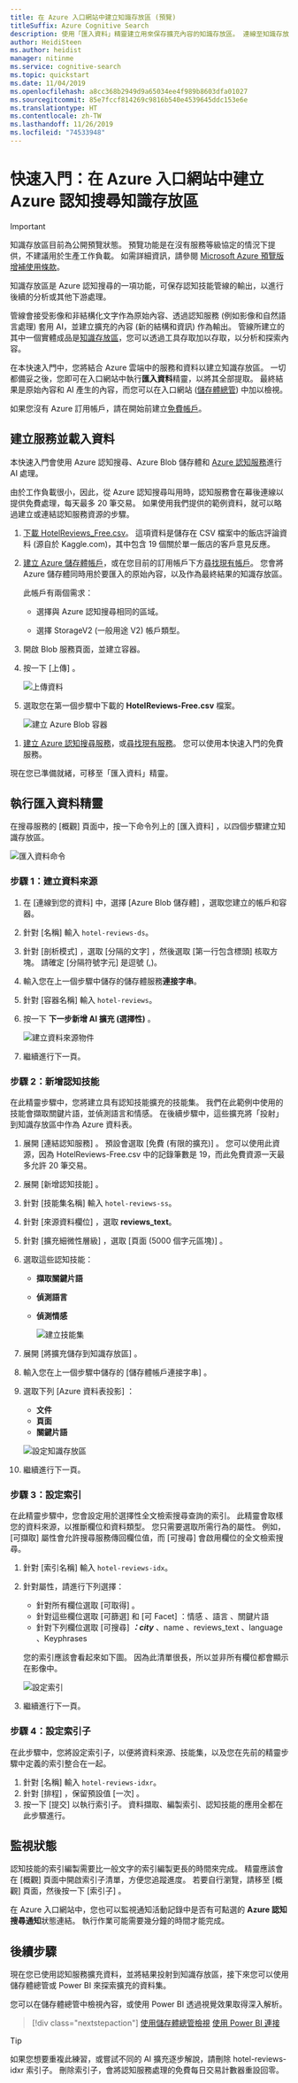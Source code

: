 ```yaml
---
title: 在 Azure 入口網站中建立知識存放區 (預覽)
titleSuffix: Azure Cognitive Search
description: 使用「匯入資料」精靈建立用來保存擴充內容的知識存放區。 連線至知識存放區以進行其他應用程式的分析，或將擴充的內容傳送到下游程序。 此功能目前為公開預覽狀態。
author: HeidiSteen
ms.author: heidist
manager: nitinme
ms.service: cognitive-search
ms.topic: quickstart
ms.date: 11/04/2019
ms.openlocfilehash: a8cc368b2949d9a65034ee4f989b8603dfa01027
ms.sourcegitcommit: 85e7fccf814269c9816b540e4539645ddc153e6e
ms.translationtype: HT
ms.contentlocale: zh-TW
ms.lasthandoff: 11/26/2019
ms.locfileid: "74533948"
---
```

# <a name="quickstart-create-an-azure-cognitive-search-knowledge-store-in-the-azure-portal"></a>快速入門：在 Azure 入口網站中建立 Azure 認知搜尋知識存放區

> [!IMPORTANT] 
> 知識存放區目前為公開預覽狀態。 預覽功能是在沒有服務等級協定的情況下提供，不建議用於生產工作負載。 如需詳細資訊，請參閱 [Microsoft Azure 預覽版增補使用條款](https://azure.microsoft.com/support/legal/preview-supplemental-terms/)。 

知識存放區是 Azure 認知搜尋的一項功能，可保存認知技能管線的輸出，以進行後續的分析或其他下游處理。 

管線會接受影像和非結構化文字作為原始內容、透過認知服務 (例如影像和自然語言處理) 套用 AI，並建立擴充的內容 (新的結構和資訊) 作為輸出。 管線所建立的其中一個實體成品是[知識存放區](knowledge-store-concept-intro.md)，您可以透過工具存取加以存取，以分析和探索內容。

在本快速入門中，您將結合 Azure 雲端中的服務和資料以建立知識存放區。 一切都備妥之後，您即可在入口網站中執行**匯入資料**精靈，以將其全部提取。 最終結果是原始內容和 AI 產生的內容，而您可以在入口網站 ([儲存體總管](knowledge-store-view-storage-explorer.md)) 中加以檢視。

如果您沒有 Azure 訂用帳戶，請在開始前建立[免費帳戶](https://azure.microsoft.com/free/?WT.mc_id=A261C142F)。

## <a name="create-services-and-load-data"></a>建立服務並載入資料

本快速入門會使用 Azure 認知搜尋、Azure Blob 儲存體和 [Azure 認知服務](https://azure.microsoft.com/services/cognitive-services/)進行 AI 處理。 

由於工作負載很小，因此，從 Azure 認知搜尋叫用時，認知服務會在幕後連線以提供免費處理，每天最多 20 筆交易。 如果使用我們提供的範例資料，就可以略過建立或連結認知服務資源的步驟。

1. [下載 HotelReviews_Free.csv](https://knowledgestoredemo.blob.core.windows.net/hotel-reviews/HotelReviews_Free.csv?sp=r&st=2019-11-04T01:23:53Z&se=2025-11-04T16:00:00Z&spr=https&sv=2019-02-02&sr=b&sig=siQgWOnI%2FDamhwOgxmj11qwBqqtKMaztQKFNqWx00AY%3D)。 這項資料是儲存在 CSV 檔案中的飯店評論資料 (源自於 Kaggle.com)，其中包含 19 個關於單一飯店的客戶意見反應。 

1. [建立 Azure 儲存體帳戶](https://docs.microsoft.com/azure/storage/common/storage-quickstart-create-account?tabs=azure-portal)，或在您目前的訂用帳戶下方[尋找現有帳戶](https://ms.portal.azure.com/#blade/HubsExtension/BrowseResourceBlade/resourceType/Microsoft.Storage%2storageAccounts/)。 您會將 Azure 儲存體同時用於要匯入的原始內容，以及作為最終結果的知識存放區。

   此帳戶有兩個需求：

   + 選擇與 Azure 認知搜尋相同的區域。 
   
   + 選擇 StorageV2 (一般用途 V2) 帳戶類型。 

1. 開啟 Blob 服務頁面，並建立容器。  

1. 按一下 [上傳]  。

    ![上傳資料](media/knowledge-store-create-portal/upload-command-bar.png "上傳飯店評論")

1. 選取您在第一個步驟中下載的 **HotelReviews-Free.csv** 檔案。

    ![建立 Azure Blob 容器](media/knowledge-store-create-portal/hotel-reviews-blob-container.png "建立 Azure Blob 容器")

<!-- 1. You are almost done with this resource, but before you leave these pages, use a link on the left navigation pane to open the **Access Keys** page. Get a connection string to retrieve data from Blob storage. A connection string looks similar to the following example: `DefaultEndpointsProtocol=https;AccountName=<YOUR-ACCOUNT-NAME>;AccountKey=<YOUR-ACCOUNT-KEY>;EndpointSuffix=core.windows.net` -->

1. [建立 Azure 認知搜尋服務](search-create-service-portal.md)，或[尋找現有服務](https://ms.portal.azure.com/#blade/HubsExtension/BrowseResourceBlade/resourceType/Microsoft.Search%2FsearchServices)。 您可以使用本快速入門的免費服務。

現在您已準備就緒，可移至「匯入資料」精靈。

## <a name="run-the-import-data-wizard"></a>執行匯入資料精靈

在搜尋服務的 [概觀] 頁面中，按一下命令列上的 [匯入資料]  ，以四個步驟建立知識存放區。

  ![匯入資料命令](media/cognitive-search-quickstart-blob/import-data-cmd2.png)

### <a name="step-1-create-a-data-source"></a>步驟 1：建立資料來源

1. 在 [連線到您的資料]  中，選擇 [Azure Blob 儲存體]  ，選取您建立的帳戶和容器。 
1. 針對 [名稱]  輸入 `hotel-reviews-ds`。
1. 針對 [剖析模式]  ，選取 [分隔的文字]  ，然後選取 [第一行包含標頭]  核取方塊。 請確定 [分隔符號字元]  是逗號 (,)。
1. 輸入您在上一個步驟中儲存的儲存體服務**連接字串**。
1. 針對 [容器名稱]  輸入 `hotel-reviews`。
1. 按一下 **下一步新增 AI 擴充 (選擇性)** 。

      ![建立資料來源物件](media/knowledge-store-create-portal/hotel-reviews-ds.png "建立資料來源物件")

1. 繼續進行下一頁。

### <a name="step-2-add-cognitive-skills"></a>步驟 2：新增認知技能

在此精靈步驟中，您將建立具有認知技能擴充的技能集。 我們在此範例中使用的技能會擷取關鍵片語，並偵測語言和情感。 在後續步驟中，這些擴充將「投射」到知識存放區中作為 Azure 資料表。

1. 展開 [連結認知服務]  。 預設會選取 [免費 (有限的擴充)]  。 您可以使用此資源，因為 HotelReviews-Free.csv 中的記錄筆數是 19，而此免費資源一天最多允許 20 筆交易。
1. 展開 [新增認知技能]  。
1. 針對 [技能集名稱]  輸入 `hotel-reviews-ss`。
1. 針對 [來源資料欄位]  ，選取 **reviews_text**。
1. 針對 [擴充細微性層級]  ，選取 [頁面 (5000 個字元區塊)]  。
1. 選取這些認知技能：
    + **擷取關鍵片語**
    + **偵測語言**
    + **偵測情感**

      ![建立技能集](media/knowledge-store-create-portal/hotel-reviews-ss.png "建立技能集")

1. 展開 [將擴充儲存到知識存放區]  。
1. 輸入您在上一個步驟中儲存的 [儲存體帳戶連接字串]  。
1. 選取下列 [Azure 資料表投影]  ：
    + **文件**
    + **頁面**
    + **關鍵片語**

    ![設定知識存放區](media/knowledge-store-create-portal/hotel-reviews-ks.png "設定知識存放區")

1. 繼續進行下一頁。

### <a name="step-3-configure-the-index"></a>步驟 3：設定索引

在此精靈步驟中，您會設定用於選擇性全文檢索搜尋查詢的索引。 此精靈會取樣您的資料來源，以推斷欄位和資料類型。 您只需要選取所需行為的屬性。 例如，[可擷取]  屬性會允許搜尋服務傳回欄位值，而 [可搜尋]  會啟用欄位的全文檢索搜尋。

1. 針對 [索引名稱]  輸入 `hotel-reviews-idx`。
1. 針對屬性，請進行下列選擇：
    + 針對所有欄位選取 [可取得]  。
    + 針對這些欄位選取 [可篩選]  和 [可 Facet]  ：情感  、語言  、關鍵片語 
    + 針對下列欄位選取 [可搜尋] ***：city*** 、name  、reviews_text  、language  、Keyphrases 

    您的索引應該會看起來如下圖。 因為此清單很長，所以並非所有欄位都會顯示在影像中。

    ![設定索引](media/knowledge-store-create-portal/hotel-reviews-idx.png "設定索引")

1. 繼續進行下一頁。

### <a name="step-4-configure-the-indexer"></a>步驟 4：設定索引子

在此步驟中，您將設定索引子，以便將資料來源、技能集，以及您在先前的精靈步驟中定義的索引整合在一起。

1. 針對 [名稱]  輸入 `hotel-reviews-idxr`。
1. 針對 [排程]  ，保留預設值 [一次]  。
1. 按一下 [提交]  以執行索引子。 資料擷取、編製索引、認知技能的應用全都在此步驟進行。

## <a name="monitor-status"></a>監視狀態

認知技能的索引編製需要比一般文字的索引編製更長的時間來完成。 精靈應該會在 [概觀] 頁面中開啟索引子清單，方便您追蹤進度。 若要自行瀏覽，請移至 [概觀] 頁面，然後按一下 [索引子]  。

在 Azure 入口網站中，您也可以監視通知活動記錄中是否有可點選的 **Azure 認知搜尋通知**狀態連結。 執行作業可能需要幾分鐘的時間才能完成。

## <a name="next-steps"></a>後續步驟

現在您已使用認知服務擴充資料，並將結果投射到知識存放區，接下來您可以使用儲存體總管或 Power BI 來探索擴充的資料集。

您可以在儲存體總管中檢視內容，或使用 Power BI 透過視覺效果取得深入解析。

> [!div class="nextstepaction"]
> [使用儲存體總管檢視](knowledge-store-view-storage-explorer.md)
> [使用 Power BI 連接](knowledge-store-connect-power-bi.md)

> [!Tip]
> 如果您想要重複此練習，或嘗試不同的 AI 擴充逐步解說，請刪除 hotel-reviews-idxr  索引子。 刪除索引子，會將認知服務處理的免費每日交易計數器重設回零。
